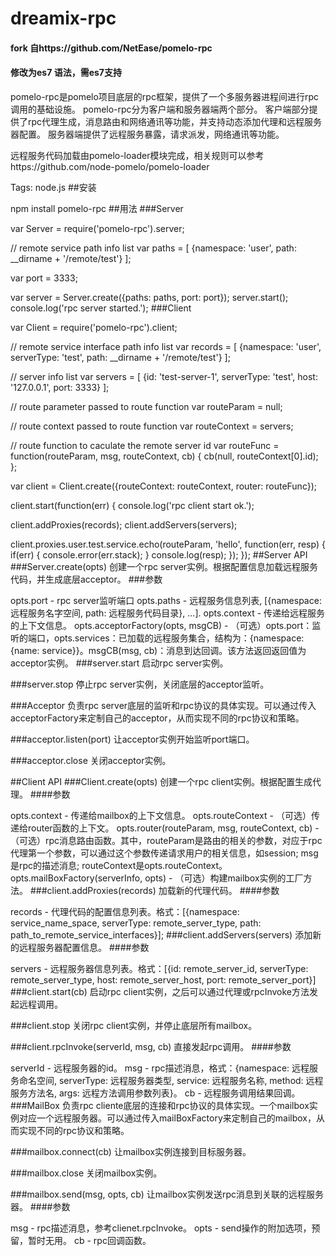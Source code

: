 # dreamix-rpc
#### fork 自https://github.com/NetEase/pomelo-rpc
#### 修改为es7 语法，需es7支持


pomelo-rpc是pomelo项目底层的rpc框架，提供了一个多服务器进程间进行rpc调用的基础设施。 pomelo-rpc分为客户端和服务器端两个部分。 客户端部分提供了rpc代理生成，消息路由和网络通讯等功能，并支持动态添加代理和远程服务器配置。 服务器端提供了远程服务暴露，请求派发，网络通讯等功能。

远程服务代码加载由pomelo-loader模块完成，相关规则可以参考https://github.com/node-pomelo/pomelo-loader

Tags: node.js
##安装

npm install pomelo-rpc
##用法 ###Server

var Server = require('pomelo-rpc').server;

// remote service path info list
var paths = [
  {namespace: 'user', path: __dirname + '/remote/test'}
];

var port = 3333;

var server = Server.create({paths: paths, port: port});
server.start();
console.log('rpc server started.');
###Client

var Client = require('pomelo-rpc').client;

// remote service interface path info list
var records = [
  {namespace: 'user', serverType: 'test', path: __dirname + '/remote/test'}
];

// server info list
var servers = [
  {id: 'test-server-1', serverType: 'test', host: '127.0.0.1', port: 3333}
];

// route parameter passed to route function
var routeParam = null;

// route context passed to route function
var routeContext = servers;

// route function to caculate the remote server id
var routeFunc = function(routeParam, msg, routeContext, cb) {
  cb(null, routeContext[0].id);
};

var client = Client.create({routeContext: routeContext, router: routeFunc});

client.start(function(err) {
  console.log('rpc client start ok.');

  client.addProxies(records);
  client.addServers(servers);

  client.proxies.user.test.service.echo(routeParam, 'hello', function(err, resp) {
    if(err) {
      console.error(err.stack);
    }
    console.log(resp);
  });
});
##Server API ###Server.create(opts) 创建一个rpc server实例。根据配置信息加载远程服务代码，并生成底层acceptor。 ###参数

opts.port - rpc server监听端口
opts.paths - 远程服务信息列表, [{namespace: 远程服务名字空间, path: 远程服务代码目录}, ...].
opts.context - 传递给远程服务的上下文信息。
opts.acceptorFactory(opts, msgCB) - （可选）opts.port：监听的端口，opts.services：已加载的远程服务集合，结构为：{namespace: {name: service}}。msgCB(msg, cb)：消息到达回调。该方法返回返回值为acceptor实例。
###server.start 启动rpc server实例。

###server.stop 停止rpc server实例，关闭底层的acceptor监听。

###Acceptor 负责rpc server底层的监听和rpc协议的具体实现。可以通过传入acceptorFactory来定制自己的acceptor，从而实现不同的rpc协议和策略。

###acceptor.listen(port) 让acceptor实例开始监听port端口。

###acceptor.close 关闭acceptor实例。

##Client API ###Client.create(opts) 创建一个rpc client实例。根据配置生成代理。 ####参数

opts.context - 传递给mailbox的上下文信息。
opts.routeContext - （可选）传递给router函数的上下文。
opts.router(routeParam, msg, routeContext, cb) - （可选）rpc消息路由函数。其中，routeParam是路由的相关的参数，对应于rpc代理第一个参数，可以通过这个参数传递请求用户的相关信息，如session; msg是rpc的描述消息; routeContext是opts.routeContext。
opts.mailBoxFactory(serverInfo, opts) - （可选）构建mailbox实例的工厂方法。
###client.addProxies(records) 加载新的代理代码。 ####参数

records - 代理代码的配置信息列表。格式：[{namespace: service_name_space, serverType: remote_server_type, path: path_to_remote_service_interfaces}];
###client.addServers(servers) 添加新的远程服务器配置信息。 ####参数

servers - 远程服务器信息列表。格式：[{id: remote_server_id, serverType: remote_server_type, host: remote_server_host, port: remote_server_port}]
###client.start(cb) 启动rpc client实例，之后可以通过代理或rpcInvoke方法发起远程调用。

###client.stop 关闭rpc client实例，并停止底层所有mailbox。

###client.rpcInvoke(serverId, msg, cb) 直接发起rpc调用。 ####参数

serverId - 远程服务器的id。
msg - rpc描述消息，格式：{namespace: 远程服务命名空间, serverType: 远程服务器类型, service: 远程服务名称, method: 远程服务方法名, args: 远程方法调用参数列表}。
cb - 远程服务调用结果回调。
###MailBox 负责rpc cliente底层的连接和rpc协议的具体实现。一个mailbox实例对应一个远程服务器。可以通过传入mailBoxFactory来定制自己的mailbox，从而实现不同的rpc协议和策略。

###mailbox.connect(cb) 让mailbox实例连接到目标服务器。

###mailbox.close 关闭mailbox实例。

###mailbox.send(msg, opts, cb) 让mailbox实例发送rpc消息到关联的远程服务器。 ####参数

msg - rpc描述消息，参考clienet.rpcInvoke。
opts - send操作的附加选项，预留，暂时无用。
cb - rpc回调函数。
